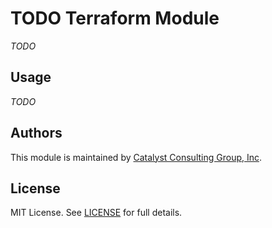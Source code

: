 # TODO Terraform Module

_TODO_

## Usage

_TODO_

## Authors

This module is maintained by [Catalyst Consulting Group, Inc](https://github.com/Catalyst-Consulting-Group).

## License

MIT License. See [LICENSE](./LICENSE) for full details.
